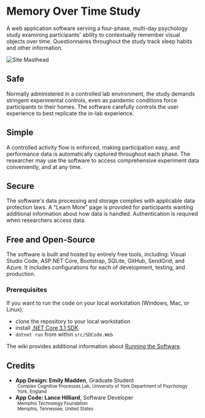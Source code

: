 # Memory Over Time Study

A web application software serving a four-phase, multi-day psychology study examining participants' ability to contextually remember visual objects over time. Questionnaires throughout the study track sleep habits and other information.

![Site Masthead](https://user-images.githubusercontent.com/278006/96538781-f9aca880-125e-11eb-8f99-97baec10ef66.png)

## Safe

Normally administered in a controlled lab environment, the study demands stringent experimental controls, even as pandemic conditions force participants to their homes. The software carefully controls the user experience to best replicate the in-lab experience.

## Simple

A controlled activity flow is enforced, making participation easy, and performance data is automatically captured throughout each phase. The researcher may use the software to access comprehensive experiment data conveniently, and at any time.

## Secure

The software's data processing and storage complies with applicable data protection laws. A "Learn More" page is provided for participants wanting additional information about how data is handled. Authentication is required when researchers access data.

## Free and Open-Source

The software is built and hosted by entirely free tools, including: Visual Studio Code, ASP<span>.</span>NET Core, Bootstrap, SQLite, GitHub, SendGrid, and Azure. It includes configurations for each of development, testing, and production.

### Prerequisites

If you want to run the code on your local workstation (Windows, Mac, or Linux):
* clone the repository to your local workstation
* install [.NET Core 3.1 SDK](https://dotnet.microsoft.com/download/dotnet-core/3.1)
* `dotnet run` from within `src/SDCode.Web`

The wiki provides additional information about [Running the Software](https://github.com/evmadden/SDCexp1/wiki/Running-the-Software).

## Credits

* **App Design: Emily Madden**, Graduate Student<br><div style="margin-left: 5px;"><small>Complex Cognitive Processes Lab, University of York Department of Psychology<br>York, England</small></div>
* **App Code: Lance Hilliard**, Software Developer<div style="margin-left: 5px;"><small>Memphis Technology Foundation<br>Memphis, Tennessee, United States</small></div>
